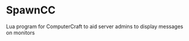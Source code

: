 SpawnCC
=======

Lua program for ComputerCraft to aid server admins to display messages on monitors
